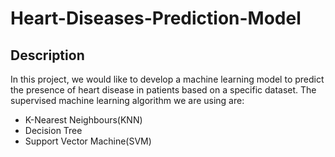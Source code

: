 # Heart-Diseases-Prediction-Model

## Description
In this project, we would like to develop a machine learning model to predict the presence of heart disease in patients based on a specific dataset. The supervised machine learning algorithm we are using are:
  - K-Nearest Neighbours(KNN)
  - Decision Tree
  - Support Vector Machine(SVM)
